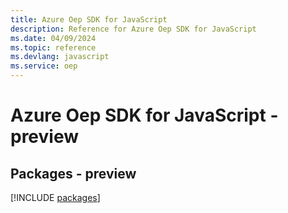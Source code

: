 ```yaml
---
title: Azure Oep SDK for JavaScript
description: Reference for Azure Oep SDK for JavaScript
ms.date: 04/09/2024
ms.topic: reference
ms.devlang: javascript
ms.service: oep
---
```

# Azure Oep SDK for JavaScript - preview
## Packages - preview
[!INCLUDE [packages](oep-index.md)]